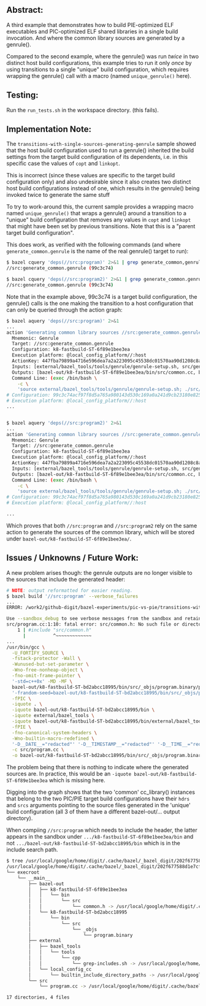 Abstract:
---------

A third example that demonstrates how to build PIE-optimized ELF executables
and PIC-optimized ELF shared libraries in a single build invocation.
And where the common library sources are generated by a genrule().

Compared to the second example, where the genrule() was run _twice_ in two
distinct host build configurations, this example tries to run it only _once_
by using transitions to a single "unique" build configuration, which requires
wrapping the genrule() call with a macro (named `unique_genrule()` here).


Testing:
------

Run the `run_tests.sh` in the workspace directory. (this fails).

Implementation Note:
--------------------

The `transitions-with-single-sources-generating-genrule` sample showed that
the host build configuration used to run a genrule() inherited the build
settings from the target build configuration of its dependents, i.e. in this
specific case the values of `copt` and `linkopt`.

This is incorrect (since these values are specific to the target build
configuration only) and also undesirable since it also creates two distinct
host build configurations instead of one, which results in the genrule() being
invoked twice to generate the same stuff

To try to work-around this, the current sample provides a wrapping macro named
`unique_genrule()` that wraps a genrule() around a transition to a "unique"
build configuration that removes any values in `copt` and `linkopt` that might
have been set by previous transitions. Note that this is a "parent target
build configuration".

This does work, as verified with the following commands (and where
`generate_common.genrule` is the name of the real genrule() target to run):

```sh
$ bazel cquery 'deps(//src:program)' 2>&1 | grep generate_common,genrule
//src:generate_common.genrule (99c3c74)

$ bazel cquery 'deps(//src:program2)' 2>&1 | grep generate_common.genrule
//src:generate_common.genrule (99c3c74)
```

Note that in the example above, 99c3c74 is a target build configuration,
the genrule() calls is the one making the transition to a host configuration
that can only be queried through the action graph:

```sh
$ bazel aquery 'deps(//src:program)' 2>&1
...
action 'Generating common library sources //src:generate_common.genrule'
  Mnemonic: Genrule
  Target: //src:generate_common.genrule
  Configuration: k8-fastbuild-ST-6f89e1bee3ea
  Execution platform: @local_config_platform//:host
  ActionKey: 447fba79899a4716e596dea7a2a223095c45538dc01570aa90d1208c8a89e69e
  Inputs: [external/bazel_tools/tools/genrule/genrule-setup.sh, src/generate_common_lib.sh]
  Outputs: [bazel-out/k8-fastbuild-ST-6f89e1bee3ea/bin/src/common.cc, bazel-out/k8-fastbuild-ST-6f89e1bee3ea/bin/src/common.h]
  Command Line: (exec /bin/bash \
    -c \
    'source external/bazel_tools/tools/genrule/genrule-setup.sh; ./src/generate_common_lib.sh bazel-out/k8-fastbuild-ST-6f89e1bee3ea/bin/src/common.h bazel-out/k8-fastbuild-ST-6f89e1bee3ea/bin/src/common.cc')
# Configuration: 99c3c74acf97f8d5a765a980143d530c169a0a241d9cb23180e8255fc1982ec4
# Execution platform: @local_config_platform//:host
...


$ bazel aquery 'deps(//src:program2)' 2>&1
...
action 'Generating common library sources //src:generate_common.genrule'
  Mnemonic: Genrule
  Target: //src:generate_common.genrule
  Configuration: k8-fastbuild-ST-6f89e1bee3ea
  Execution platform: @local_config_platform//:host
  ActionKey: 447fba79899a4716e596dea7a2a223095c45538dc01570aa90d1208c8a89e69e
  Inputs: [external/bazel_tools/tools/genrule/genrule-setup.sh, src/generate_common_lib.sh]
  Outputs: [bazel-out/k8-fastbuild-ST-6f89e1bee3ea/bin/src/common.cc, bazel-out/k8-fastbuild-ST-6f89e1bee3ea/bin/src/common.h]
  Command Line: (exec /bin/bash \
    -c \
    'source external/bazel_tools/tools/genrule/genrule-setup.sh; ./src/generate_common_lib.sh bazel-out/k8-fastbuild-ST-6f89e1bee3ea/bin/src/common.h bazel-out/k8-fastbuild-ST-6f89e1bee3ea/bin/src/common.cc')
# Configuration: 99c3c74acf97f8d5a765a980143d530c169a0a241d9cb23180e8255fc1982ec4
# Execution platform: @local_config_platform//:host

...
```

Which proves that both `//src:program` and `//src:program2` rely on the same
action to generate the sources of the common library, which will be stored
under `bazel-out/k8-fastbuild-ST-6f89e1bee3ea/`.


Issues / Unknowns / Future Work:
--------------------------------

A new problem arises though: the genrule outputs are no longer
visible to the sources that include the generated header:

```sh
# NOTE: output reformatted for easier reading.
$ bazel build '//src:program' --verbose_failures
...
ERROR: /work2/github-digit/bazel-experiments/pic-vs-pie/transitions-with-single-sources-generating-genrule/src/BUILD.bazel:41:14: Compiling src/program.cc failed: (Exit 1): gcc failed: error executing command /usr/bin/gcc -U_FORTIFY_SOURCE -fstack-protector -Wall -Wunused-but-set-parameter -Wno-free-nonheap-object -fno-omit-frame-pointer '-std=c++0x' -MD -MF ... (remaining 21 arguments skipped)

Use --sandbox_debug to see verbose messages from the sandbox and retain the sandbox build root for debugging
src/program.cc:1:10: fatal error: src/common.h: No such file or directory
    1 | #include "src/common.h"
      |          ^~~~~~~~~~~~~~
...
/usr/bin/gcc \
  -U_FORTIFY_SOURCE \
  -fstack-protector -Wall \
  -Wunused-but-set-parameter \
  -Wno-free-nonheap-object \
  -fno-omit-frame-pointer \
  '-std=c++0x' -MD -MF \
  bazel-out/k8-fastbuild-ST-bd2abcc18995/bin/src/_objs/program.binary/program.pic.d \
  '-frandom-seed=bazel-out/k8-fastbuild-ST-bd2abcc18995/bin/src/_objs/program.binary/program.pic.o' \
  -fPIC \
  -iquote . \
  -iquote bazel-out/k8-fastbuild-ST-bd2abcc18995/bin \
  -iquote external/bazel_tools \
  -iquote bazel-out/k8-fastbuild-ST-bd2abcc18995/bin/external/bazel_tools \
  -fPIE \
  -fno-canonical-system-headers \
  -Wno-builtin-macro-redefined \
  '-D__DATE__="redacted"' '-D__TIMESTAMP__="redacted"' '-D__TIME__="redacted"' \
  -c src/program.cc \
  -o bazel-out/k8-fastbuild-ST-bd2abcc18995/bin/src/_objs/program.binary/program.pic.o
```

The problem being that there is nothing to indicate where the generated sources
are. In practice, this would be an `-iquote bazel-out/k8-fastbuild-ST-6f89e1bee3ea` which is missing here.

Digging into the graph shows that the two 'common' cc_library() instances that
belong to the two PIC/PIE target build configurations have their `hdrs` and
`srcs` arguments pointing to the source files generated in the 'unique' build
configuration (all 3 of them have a different bazel-out/... output directory).

When compiing `//src:program` which needs to include the header, the latter
appears in the sandbox under `.../k8-fastbuild-ST-6f89e1bee3ea/bin` and not
`.../bazel-out/k8-fastbuild-ST-bd2abcc18995/bin` which is in the include
search path.


```sh
$ tree /usr/local/google/home/digit/.cache/bazel/_bazel_digit/202f677588d1e7cf681af6adfe9da54a/sandbox/linux-sandbox/19
/usr/local/google/home/digit/.cache/bazel/_bazel_digit/202f677588d1e7cf681af6adfe9da54a/sandbox/linux-sandbox/19
└── execroot
    └── __main__
        ├── bazel-out
        │   ├── k8-fastbuild-ST-6f89e1bee3ea
        │   │   └── bin
        │   │       └── src
        │   │           └── common.h -> /usr/local/google/home/digit/.cache/bazel/_bazel_digit/202f677588d1e7cf681af6adfe9da54a/execroot/__main__/bazel-out/k8-fastbuild-ST-6f89e1bee3ea/bin/src/common.h
        │   └── k8-fastbuild-ST-bd2abcc18995
        │       └── bin
        │           └── src
        │               └── _objs
        │                   └── program.binary
        ├── external
        │   ├── bazel_tools
        │   │   └── tools
        │   │       └── cpp
        │   │           └── grep-includes.sh -> /usr/local/google/home/digit/.cache/bazel/_bazel_digit/202f677588d1e7cf681af6adfe9da54a/execroot/__main__/external/bazel_tools/tools/cpp/grep-includes.sh
        │   └── local_config_cc
        │       └── builtin_include_directory_paths -> /usr/local/google/home/digit/.cache/bazel/_bazel_digit/202f677588d1e7cf681af6adfe9da54a/execroot/__main__/external/local_config_cc/builtin_include_directory_paths
        └── src
            └── program.cc -> /usr/local/google/home/digit/.cache/bazel/_bazel_digit/202f677588d1e7cf681af6adfe9da54a/execroot/__main__/src/program.cc

17 directories, 4 files
```
